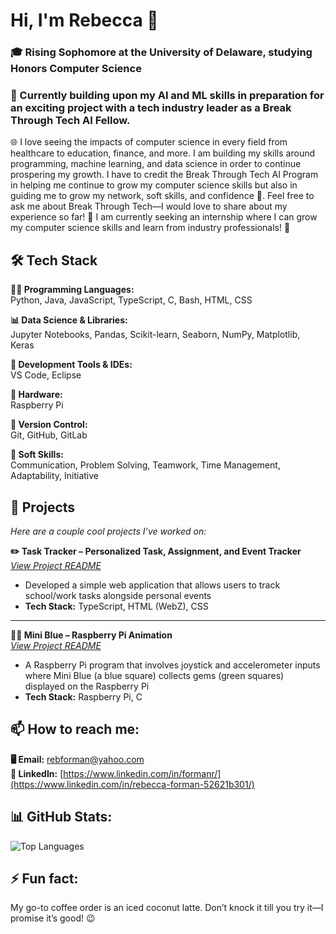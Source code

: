 # Hi, I'm Rebecca 👋

### 🎓 Rising Sophomore at the University of Delaware, studying Honors Computer Science
### 🔭 Currently building upon my AI and ML skills in preparation for an exciting project with a tech industry leader as a Break Through Tech AI Fellow.

🌐 I love seeing the impacts of computer science in every field from healthcare to education, finance, and more. I am building my skills around programming, machine learning, and data science in order to continue prospering my growth. I have to credit the Break Through Tech AI Program in helping me continue to grow my computer science skills but also in guiding me to grow my network, soft skills, and confidence 💪. Feel free to ask me about Break Through Tech—I would love to share about my experience so far! 💬 I am currently seeking an internship where I can grow my computer science skills and learn from industry professionals! 🤝


## 🛠️ Tech Stack

**👨‍💻 Programming Languages:**  
Python, Java, JavaScript, TypeScript, C, Bash, HTML, CSS

**📊 Data Science & Libraries:**  
Jupyter Notebooks, Pandas, Scikit-learn, Seaborn, NumPy, Matplotlib, Keras

**🧰 Development Tools & IDEs:**  
VS Code, Eclipse

**🔧 Hardware:**  
Raspberry Pi

**🔁 Version Control:**  
Git, GitHub, GitLab

**🚀 Soft Skills:**  
 Communication, Problem Solving, Teamwork, Time Management, Adaptability, Initiative

 
 ## 🧠 Projects

*Here are a couple cool projects I’ve worked on:*

**✏️ Task Tracker – Personalized Task, Assignment, and Event Tracker**  
*[View Project README](https://github.com/rebecca-17/TaskTracker/blob/main/README.md)*  
- Developed a simple web application that allows users to track school/work tasks alongside personal events  
- **Tech Stack:** TypeScript, HTML (WebZ), CSS  

---

**🍓🥧 Mini Blue – Raspberry Pi Animation**  
*[View Project README](https://github.com/rebecca-17/MiniBlue/blob/main/README.md)*  
- A Raspberry Pi program that involves joystick and accelerometer inputs where Mini Blue (a blue square) collects gems (green squares) displayed on the Raspberry Pi 
- **Tech Stack:** Raspberry Pi, C

## 📫 How to reach me:
**🖥️ Email:** rebforman@yahoo.com  
**👥 LinkedIn:** [https://www.linkedin.com/in/formanr/](https://www.linkedin.com/in/rebecca-forman-52621b301/) 

## 📊 GitHub Stats: 
<!--![Your GitHub Stats](https://github-readme-stats.vercel.app/api?username=rebecca-17&show_icons=true&theme=radical)-->
![Top Languages](https://github-readme-stats.vercel.app/api/top-langs/?username=rebecca-17&layout=compact&theme=radical)

## ⚡ Fun fact:
My go-to coffee order is an iced coconut latte. Don’t knock it till you try it—I promise it’s good! 😉


<!--
**rebecca-17/rebecca-17** is a ✨ _special_ ✨ repository because its `README.md` (this file) appears on your GitHub profile.

Here are some ideas to get you started:

- 🔭 I’m currently working on ...
- 🌱 I’m currently learning ...
- 👯 I’m looking to collaborate on ...
- 🤔 I’m looking for help with ...
- 💬 Ask me about ...
- 📫 How to reach me: ...
- 😄 Pronouns: ...
- ⚡ Fun fact: ...
-->
